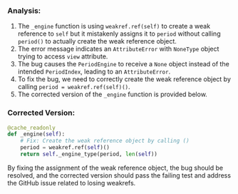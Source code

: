 ### Analysis:
1. The `_engine` function is using `weakref.ref(self)` to create a weak reference to `self` but it mistakenly assigns it to `period` without calling `period()` to actually create the weak reference object.
2. The error message indicates an `AttributeError` with `NoneType` object trying to access `view` attribute.
3. The bug causes the `PeriodEngine` to receive a `None` object instead of the intended `PeriodIndex`, leading to an `AttributeError`.
4. To fix the bug, we need to correctly create the weak reference object by calling `period = weakref.ref(self)()`.
5. The corrected version of the `_engine` function is provided below.

### Corrected Version:
```python
@cache_readonly
def _engine(self):
    # Fix: Create the weak reference object by calling ()
    period = weakref.ref(self)()
    return self._engine_type(period, len(self))
``` 

By fixing the assignment of the weak reference object, the bug should be resolved, and the corrected version should pass the failing test and address the GitHub issue related to losing weakrefs.